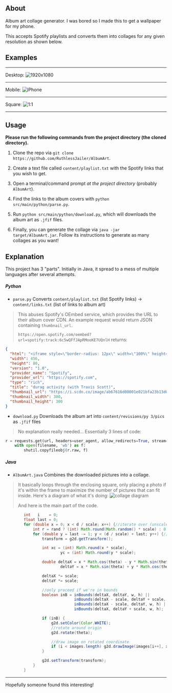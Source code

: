 ## About

Album art collage generator.
I was bored so I made this to get a wallpaper for my phone.

This accepts Spotify playlists and converts them into collages for any given resolution as shown below.

## Examples

---

Desktop:
![1920x1080](https://imgur.com/H0xwMM6.png)

---

Mobile:
![iPhone](https://imgur.com/Vbbk7r1.png)

---

Square:
![1:1](https://imgur.com/64CIdxq.png)

---

## Usage
**Please run the following commands from the project directory (the cloned directory).**
1. Clone the repo via `git clone https://github.com/RuthlessJailer/AlbumArt`.

2. Create a text file called `content/playlist.txt` with the Spotify links that you wish to get.

3. Open a terminal/command prompt _at the project directory_ (probably `AlbumArt`).
4. Find the links to the album covers with `python src/main/python/parse.py`.
5. Run `python src/main/python/download.py`, which will downloads the album art as `.jfif` files.
6. Finally, you can generate the collage via `java -jar target/AlbumArt.jar`.
   Follow its instructions to generate as many collages as you want!


## Explanation
This project has 3 "parts".
Initially in Java, it spread to a mess of multiple languages after several attempts.
##### Python
- `parse.py` Converts `content/playlist.txt` (list Spotify links) -> `content/links.txt` (list of links to album art)

> This abuses Spotify's OEmbed service, which provides the URL to their album cover CDN.
An example request would return JSON containing `thumbnail_url`.
> 
> `https://open.spotify.com/oembed?url=spotify:track:6c5wQFfJApRMooKE7UQnlH`
> returns:
```json
{
  "html": "<iframe style=\"border-radius: 12px\" width=\"100%\" height=\"80\" title=\"Spotify Embed: durag activity (with Travis Scott)\" frameborder=\"0\" allowfullscreen allow=\"autoplay; clipboard-write; encrypted-media; fullscreen; picture-in-picture\" src=\"https://open.spotify.com/embed/track/6c5wQFfJApRMooKE7UQnlH?utm_source=oembed\"></iframe>",
  "width": 456,
  "height": 80,
  "version": "1.0",
  "provider_name": "Spotify",
  "provider_url": "https://spotify.com",
  "type": "rich",
  "title": "durag activity (with Travis Scott)",
  "thumbnail_url": "https://i.scdn.co/image/ab67616d00001e021bfa23b13d0504fb90c37b39",//bingo!
  "thumbnail_width": 300,
  "thumbnail_height": 300
}
```

- `download.py` Downloads the album art into `content/revisions/py 3/pics` as `.jfif` files

> No explanation really needed... Essentially 3 lines of code:
```python
r = requests.get(url, headers=user_agent, allow_redirects=True, stream=True)
    with open(filename, 'wb') as f:
        shutil.copyfileobj(r.raw, f)
```
##### Java
- `AlbumArt.java` Combines the downloaded pictures into a collage.

> It basically loops through the enclosing square, only placing a photo if it's within the frame to maximize the number of pictures that can fit inside.
> Here's a diagram of what it's doing:
> ![collage diagram](https://imgur.com/pRiwjHv.png)
> 
> And here is the main part of the code.
```java
		int   i    = 0;
		float last = 0;
		for (double x = 0; x < d / scale; x++) {//iterate over (unscaled) X from a little outside {-(d/scale)/2} until the diagonal {d/scale}
			int r = rand ? (int) Math.round(Math.random() * scale) : 0;
			for (double y = last -= 1; y < (d / scale) + last; y++) {//iterate over (unscaled) Y, staring further outside each time in order to fill the rect
				transform = g2d.getTransform();

				int xc = (int) Math.round(x * scale),
						yc = (int) Math.round(y * scale);

				double deltaX = x * Math.cos(theta) - y * Math.sin(theta),
						deltaY = x * Math.sin(theta) + y * Math.cos(theta);

				deltaX *= scale;
				deltaY *= scale;

				//only proceed if we're in bounds
				boolean inB = inBounds(deltaX, deltaY, w, h) ||
							  inBounds(deltaX - scale, deltaY + scale, w, h) ||
							  inBounds(deltaX - scale, deltaY, w, h) ||
							  inBounds(deltaX, deltaY + scale, w, h);

				if (inB) {
					g2d.setColor(Color.WHITE);
					//rotate around origin
					g2d.rotate(theta);

					//draw image on rotated coordinate
					if (i < images.length) g2d.drawImage(images[i++], xc, yc + r, scale, scale, null);
				}

				g2d.setTransform(transform);
			}
		}
```

---
Hopefully someone found this interesting!
